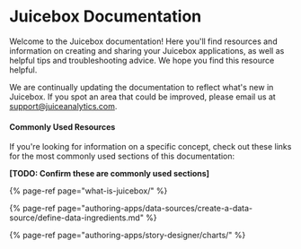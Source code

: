 # Juicebox Documentation

Welcome to the Juicebox documentation! Here you'll find resources and information on creating and sharing your Juicebox applications, as well as helpful tips and troubleshooting advice. We hope you find this resource helpful. 

We are continually updating the documentation to reflect what's new in Juicebox. If you spot an area that could be improved, please email us at [support@juiceanalytics.com](mailto:support@juiceanalytics.com). 

#### Commonly Used Resources

If you're looking for information on a specific concept, check out these links for the most commonly used sections of this documentation:

**\[TODO: Confirm these are commonly used sections\]**

{% page-ref page="what-is-juicebox/" %}

{% page-ref page="authoring-apps/data-sources/create-a-data-source/define-data-ingredients.md" %}

{% page-ref page="authoring-apps/story-designer/charts/" %}







